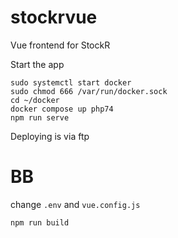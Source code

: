 # stockrvue

Vue frontend for StockR

Start the app

```
sudo systemctl start docker
sudo chmod 666 /var/run/docker.sock
cd ~/docker
docker compose up php74
npm run serve
```

Deploying is via ftp

# BB

change `.env` and `vue.config.js`

```
npm run build
```
